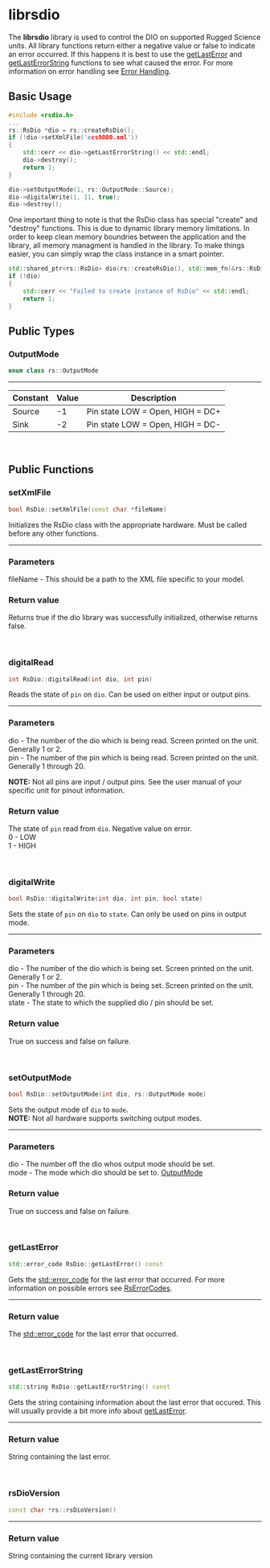 # librsdio

The **librsdio** library is used to control the DIO on supported Rugged Science units. All library functions return either a negative value or false to indicate an error occurred. If this happens it is best to use the [getLastError](#getlasterror) and [getLastErrorString](#getlasterrorstring) functions to see what caused the error. For more information on error handling see [Error Handling](/errors.md#error-handling).

## Basic Usage

```c++
#include <rsdio.h>
...
rs::RsDio *dio = rs::createRsDio();
if (!dio->setXmlFile('ecs9000.xml'))
{
    std::cerr << dio->getLastErrorString() << std::endl;
    dio->destroy();
    return 1;
}

dio->setOutputMode(1, rs::OutputMode::Source);
dio->digitalWrite(1, 11, true);
dio->destroy();
```

One important thing to note is that the RsDio class has special "create" and "destroy" functions. This is due to dynamic library memory limitations. In order to keep clean memory boundries between the application and the library, all memory managment is handled in the library. To make things easier, you can simply wrap the class instance in a smart pointer.

```c++
std::shared_ptr<rs::RsDio> dio(rs::createRsDio(), std::mem_fn(&rs::RsDio::destroy));
if (!dio)
{
    std::cerr << "Failed to create instance of RsDio" << std::endl;
    return 1;
}
```

## Public Types

### OutputMode
```c++
enum class rs::OutputMode
```
---
| Constant  | Value     | Description                       |
|-----------|-----------|-----------------------------------|
| Source    | -1        | Pin state LOW = Open, HIGH = DC+  |
| Sink      | -2        | Pin state LOW = Open, HIGH = DC-  |

<br>

## Public Functions

### setXmlFile
```c++
bool RsDio::setXmlFile(const char *fileName)
```

Initializes the RsDio class with the appropriate hardware. Must be called before any other functions.

---

### Parameters
fileName - This should be a path to the XML file specific to your model.

### Return value
Returns true if the dio library was successfully initialized, otherwise returns false.

<br>

### digitalRead
```c++
int RsDio::digitalRead(int dio, int pin)
```

Reads the state of `pin` on `dio`. Can be used on either input or output pins.

---

### Parameters
dio - The number of the dio which is being read. Screen printed on the unit. Generally 1 or 2.  
pin - The number of the pin which is being read. Screen printed on the unit. Generally 1 through 20.

**NOTE:** Not all pins are input / output pins. See the user manual of your specific unit for pinout information.

### Return value
The state of `pin` read from `dio`. Negative value on error.  
0 - LOW  
1 - HIGH  

<br>

### digitalWrite
```c++
bool RsDio::digitalWrite(int dio, int pin, bool state)
```

Sets the state of `pin` on `dio` to `state`. Can only be used on pins in output mode.

---

### Parameters
dio - The number of the dio which is being set. Screen printed on the unit. Generally 1 or 2.  
pin - The number of the pin which is being set. Screen printed on the unit. Generally 1 through 20.  
state - The state to which the supplied dio / pin should be set.  

### Return value
True on success and false on failure. 

<br>

### setOutputMode
```c++
bool RsDio::setOutputMode(int dio, rs::OutputMode mode)
```

Sets the output mode of `dio` to `mode`.  
**NOTE:** Not all hardware supports switching output modes.

---

### Parameters
dio - The number off the dio whos output mode should be set.  
mode - The mode which dio should be set to. [OutputMode](#outputmode)

### Return value
True on success and false on failure. 

<br>

### getLastError
```c++
std::error_code RsDio::getLastError() const
```

Gets the [std::error_code](https://en.cppreference.com/w/cpp/error/error_code) for the last error that occurred. For more information on possible errors see [RsErrorCodes](./errors.md#RsErrorCode).

---

### Return value
The [std::error_code](https://en.cppreference.com/w/cpp/error/error_code) for the last error that occurred.

<br>

### getLastErrorString
```c++
std::string RsDio::getLastErrorString() const
```

Gets the string containing information about the last error that occured. This will usually provide a bit more info about [getLastError](#getlasterror).

---

### Return value
String containing the last error.

<br>

### rsDioVersion
```c++
const char *rs::rsDioVersion()
```

---

### Return value
String containing the current library version
